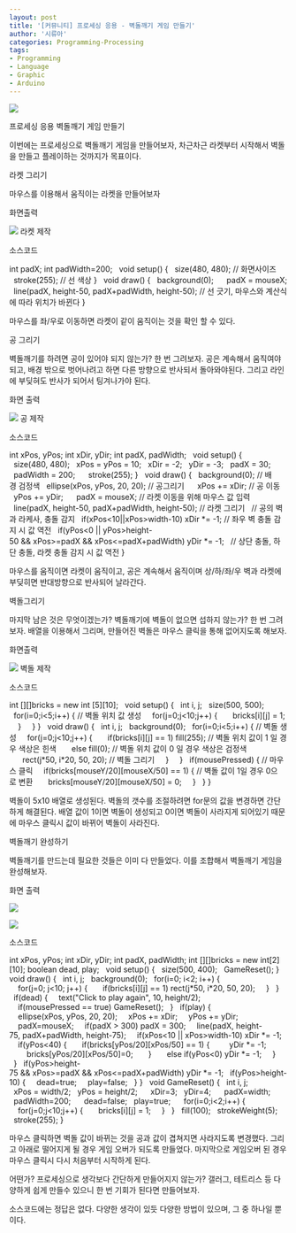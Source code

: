 ```yaml
---
layout: post
title: '[커뮤니티] 프로세싱 응용 - 벽돌깨기 게임 만들기'
author: '시류아'
categories: Programming-Processing
tags:
- Programming
- Language
- Graphic
- Arduino
---
```



<script> location.href='https://cafe.naver.com/develoid/776088' ; </script>

<p>
 <p>
  <img src="https://dthumb-phinf.pstatic.net/?src=%22http%3A%2F%2Fblogfiles.naver.net%2FMjAxNzAxMjZfMTQg%2FMDAxNDg1MzkzNzQ3ODQy.0hi4InYEnCJo-uDjJxIEXMuk-obUiY10MweBv_x7qZMg.hvqqmDmcC21WTjK7ikczYfan0oPMvrQ8QkYjr0QV2jkg.PNG.searphiel9%2Fprocessing_logo.png%22&amp;type=cafe_wa740">
 </p>

</p>

<p>
 <p>
  <p>
   프로세싱 응용
   벽돌깨기 게임 만들기
  </p>

 </p>

</p>

<p>
 <p>이번에는 프로세싱으로 벽돌깨기 게임을 만들어보자, 차근차근 라켓부터 시작해서 벽돌을 만들고 플레이하는 것까지가 목표이다.</p>

</p>

<p>
 <p>
  <p></p>

 </p>

</p>

<p>
 <p>
  <p>
   라켓 그리기
  </p>

 </p>

</p>

<p>
 <p>마우스를 이용해서 움직이는 라켓을 만들어보자</p>

</p>

<p>
 <p>
  <p>
   화면출력
  </p>

 </p>

</p>

<p>
 <p>
  <img src="https://dthumb-phinf.pstatic.net/?src=%22http%3A%2F%2Fblogfiles.naver.net%2FMjAxNzAxMjZfMjcg%2FMDAxNDg1MzkzOTY0ODA3.q-rMm7RfjAjW4eBpBzlglRKh39eBZBLt08sEx9Tfaqkg.Xi02jqjgv2ljiYw6FS0v6Mt9DQXnD_RF5_r2xAShJagg.PNG.searphiel9%2F1.png%22&amp;type=cafe_wa740">
  라켓 제작
 </p>

</p>

<p>
 <p>
  <p>
   소스코드
  </p>

 </p>

</p>

<p>
 <p>
  <p>
   int&nbsp;padX;
   int&nbsp;padWidth=200;
   &nbsp;
   void&nbsp;setup()&nbsp;{
   &nbsp;&nbsp;size(480,&nbsp;480);&nbsp;//&nbsp;화면사이즈
   &nbsp;&nbsp;stroke(255);&nbsp;//&nbsp;선&nbsp;색상
   }
   &nbsp;
   void&nbsp;draw()&nbsp;{
   &nbsp;&nbsp;background(0);
   &nbsp;&nbsp;
   &nbsp;&nbsp;padX&nbsp;=&nbsp;mouseX;
   &nbsp;&nbsp;line(padX,&nbsp;height-50,&nbsp;padX+padWidth,&nbsp;height-50);&nbsp;//&nbsp;선&nbsp;긋기,&nbsp;마우스와&nbsp;계산식에&nbsp;따라&nbsp;위치가&nbsp;바뀐다
   }
  </p>

 </p>

</p>

<p>
 <p>마우스를 좌/우로 이동하면 라켓이 같이 움직이는 것을 확인 할 수 있다.</p>

</p>

<p>
 <p>
  <p></p>

 </p>

</p>

<p>
 <p>
  <p>
   공 그리기
  </p>

 </p>

</p>

<p>
 <p>벽돌깨기를 하려면 공이 있어야 되지 않는가? 한 번 그려보자. 공은 계속해서 움직여야되고, 배경 밖으로 벗어나려고 하면 다른 방향으로 반사되서 돌아와야된다. 그리고 라인에 부딪혀도 반사가 되어서 팅겨나가야 된다.</p>

</p>

<p>
 <p>
  <p>
   화면 출력
  </p>

 </p>

</p>

<p>
 <p>
  <img src="https://dthumb-phinf.pstatic.net/?src=%22http%3A%2F%2Fblogfiles.naver.net%2FMjAxNzAxMjZfNiAg%2FMDAxNDg1Mzk0MTIwNzM1.1y9WbeOMUQN-sbqDZvXpBMlkXmhMFyO8cNwyJQpfxFEg.D8_M3ENlZx92F7cjLC-d0r7IjiiVs1dFfMi32k2Rv80g.PNG.searphiel9%2F2.png%22&amp;type=cafe_wa740">
  공 제작
 </p>

</p>

<p>
 <p>
  <p>
   소스코드
  </p>

 </p>

</p>

<p>
 <p>
  <p>
   int&nbsp;xPos,&nbsp;yPos;
   int&nbsp;xDir,&nbsp;yDir;
   int&nbsp;padX,&nbsp;padWidth;
   &nbsp;
   void&nbsp;setup()&nbsp;{
   &nbsp;&nbsp;size(480,&nbsp;480);
   &nbsp;&nbsp;xPos&nbsp;=&nbsp;yPos&nbsp;=&nbsp;10;
   &nbsp;&nbsp;xDir&nbsp;=&nbsp;-2;
   &nbsp;&nbsp;yDir&nbsp;=&nbsp;-3;
   &nbsp;&nbsp;padX&nbsp;=&nbsp;30;
   &nbsp;&nbsp;padWidth&nbsp;=&nbsp;200;
   &nbsp;&nbsp;
   &nbsp;&nbsp;stroke(255);
   }
   &nbsp;
   void&nbsp;draw()&nbsp;{
   &nbsp;&nbsp;background(0);&nbsp;//&nbsp;배경&nbsp;검정색
   &nbsp;&nbsp;ellipse(xPos,&nbsp;yPos,&nbsp;20,&nbsp;20);&nbsp;//&nbsp;공그리기
   &nbsp;&nbsp;
   &nbsp;&nbsp;xPos&nbsp;+=&nbsp;xDir;&nbsp;//&nbsp;공&nbsp;이동
   &nbsp;&nbsp;yPos&nbsp;+=&nbsp;yDir;
   &nbsp;&nbsp;
   &nbsp;&nbsp;padX&nbsp;=&nbsp;mouseX;&nbsp;//&nbsp;라켓&nbsp;이동을&nbsp;위해&nbsp;마우스&nbsp;값&nbsp;입력
   &nbsp;&nbsp;line(padX,&nbsp;height-50,&nbsp;padX+padWidth,&nbsp;height-50);&nbsp;//&nbsp;라켓&nbsp;그리기
   &nbsp;&nbsp;//&nbsp;공의&nbsp;벽과&nbsp;라케사,&nbsp;충돌&nbsp;감지
   &nbsp;&nbsp;if(xPos&lt;10||xPos&gt;width-10)&nbsp;xDir&nbsp;*=&nbsp;-1;&nbsp;//&nbsp;좌우&nbsp;벽&nbsp;충돌&nbsp;감지&nbsp;시&nbsp;값&nbsp;역전
   &nbsp;&nbsp;if(yPos&lt;0&nbsp;||&nbsp;yPos&gt;height-50&nbsp;&amp;&amp;&nbsp;xPos&gt;=padX&nbsp;&amp;&amp;&nbsp;xPos&lt;=padX+padWidth)&nbsp;yDir&nbsp;*=&nbsp;-1;
   &nbsp;&nbsp;//&nbsp;상단&nbsp;충돌,&nbsp;하단&nbsp;충돌,&nbsp;라켓&nbsp;충돌&nbsp;감지&nbsp;시&nbsp;값&nbsp;역전
   }
  </p>

 </p>

</p>

<p>
 <p>마우스를 움직이면 라켓이 움직이고, 공은 계속해서 움직이며 상/하/좌/우 벽과 라켓에 부딪히면 반대방향으로 반사되어 날라간다.</p>

</p>

<p>
 <p>
  <p></p>

 </p>

</p>

<p>
 <p>
  <p>
   벽돌그리기
  </p>

 </p>

</p>

<p>
 <p>마지막 남은 것은 무엇이겠는가? 벽돌깨기에 벽돌이 없으면 섭하지 않는가? 한 번 그려보자. 배열을 이용해서 그리며, 만들어진 벽돌은 마우스 클릭을 통해 없어지도록 해보자.</p>

</p>

<p>
 <p>
  <p>
   화면출력
  </p>

 </p>

</p>

<p>
 <p>
  <img src="https://dthumb-phinf.pstatic.net/?src=%22http%3A%2F%2Fblogfiles.naver.net%2FMjAxNzAxMjZfMTc4%2FMDAxNDg1Mzk0MjI4MDIz.hEvuNBtzl9ChiQGZE74NK3ow-iYqSeOucKav7yNzqIMg.N99CyYhvzyJalG2-rfzJCUCMw3-TCW8Z8QtthPSWDwUg.PNG.searphiel9%2F3.png%22&amp;type=cafe_wa740">
  벽돌 제작
 </p>

</p>

<p>
 <p>
  <p>
   소스코드
  </p>

 </p>

</p>

<p>
 <p>
  <p>
   int&nbsp;[][]bricks&nbsp;=&nbsp;new&nbsp;int&nbsp;[5][10];
   &nbsp;
   void&nbsp;setup()&nbsp;{
   &nbsp;&nbsp;int&nbsp;i,&nbsp;j;
   &nbsp;&nbsp;size(500,&nbsp;500);
   &nbsp;&nbsp;for(i=0;i&lt;5;i++)&nbsp;{&nbsp;//&nbsp;벽돌&nbsp;위치&nbsp;값&nbsp;생성
   &nbsp;&nbsp;&nbsp;&nbsp;for(j=0;j&lt;10;j++)&nbsp;{
   &nbsp;&nbsp;&nbsp;&nbsp;&nbsp;&nbsp;bricks[i][j]&nbsp;=&nbsp;1;
   &nbsp;&nbsp;&nbsp;&nbsp;}&nbsp;&nbsp;
   &nbsp;&nbsp;}
   }
   &nbsp;
   void&nbsp;draw()&nbsp;{
   &nbsp;&nbsp;int&nbsp;i,&nbsp;j;
   &nbsp;&nbsp;background(0);
   &nbsp;&nbsp;for(i=0;i&lt;5;i++)&nbsp;{&nbsp;//&nbsp;벽돌&nbsp;생성
   &nbsp;&nbsp;&nbsp;&nbsp;for(j=0;j&lt;10;j++)&nbsp;{
   &nbsp;&nbsp;&nbsp;&nbsp;&nbsp;&nbsp;if(bricks[i][j]&nbsp;==&nbsp;1)&nbsp;fill(255);&nbsp;//&nbsp;벽돌&nbsp;위치&nbsp;값이&nbsp;1&nbsp;일&nbsp;경우&nbsp;색상은&nbsp;힌색
   &nbsp;&nbsp;&nbsp;&nbsp;&nbsp;&nbsp;else&nbsp;fill(0);&nbsp;//&nbsp;벽돌&nbsp;위치&nbsp;값이&nbsp;0&nbsp;일&nbsp;경우&nbsp;색상은&nbsp;검정색
   &nbsp;&nbsp;&nbsp;&nbsp;&nbsp;&nbsp;rect(j*50,&nbsp;i*20,&nbsp;50,&nbsp;20);&nbsp;//&nbsp;벽돌&nbsp;그리기
   &nbsp;&nbsp;&nbsp;&nbsp;}&nbsp;&nbsp;
   &nbsp;&nbsp;}
   &nbsp;&nbsp;if(mousePressed)&nbsp;{&nbsp;//&nbsp;마우스&nbsp;클릭
   &nbsp;&nbsp;&nbsp;&nbsp;if(bricks[mouseY/20][mouseX/50]&nbsp;==&nbsp;1)&nbsp;{&nbsp;//&nbsp;벽돌&nbsp;값이&nbsp;1일&nbsp;경우&nbsp;0으로&nbsp;변환
   &nbsp;&nbsp;&nbsp;&nbsp;&nbsp;&nbsp;bricks[mouseY/20][mouseX/50]&nbsp;=&nbsp;0;
   &nbsp;&nbsp;&nbsp;&nbsp;}
   &nbsp;&nbsp;}
   }
  </p>

 </p>

</p>

<p>
 <p>벽돌이 5x10 배열로 생성된다. 벽돌의 갯수를 조절하려면 for문의 값을 변경하면 간단하게 해결된다. 배열 값이 1이면 벽돌이 생성되고 0이면 벽돌이 사라지게 되어있기 때문에 마우스 클릭시 값이 바뀌어 벽돌이 사라진다.</p>

</p>

<p>
 <p>
  <p></p>

 </p>

</p>

<p>
 <p>
  <p>
   벽돌깨기 완성하기
  </p>

 </p>

</p>

<p>
 <p>벽돌깨기를 만드는데 필요한 것들은 이미 다 만들었다. 이를 조합해서 벽돌깨기 게임을 완성해보자.</p>

</p>

<p>
 <p>
  <p>
   화면 출력
  </p>

 </p>

</p>

<p>
 <p>
  <img src="https://dthumb-phinf.pstatic.net/?src=%22http%3A%2F%2Fblogfiles.naver.net%2FMjAxNzAxMjZfMjE5%2FMDAxNDg1Mzk0MzI2MTg4.bt02Vkfsn6dGAQq16Ngsumc65I3HxGZc_ijVXXi12ngg.DEg1jmdYUOtX-dWwPkg4jCGxVHdjWdJ60VkPEeu0aTAg.PNG.searphiel9%2F4.png%22&amp;type=cafe_wa740">
 </p>

</p>

<p>
 <p>
  <img src="https://dthumb-phinf.pstatic.net/?src=%22http%3A%2F%2Fblogfiles.naver.net%2FMjAxNzAxMjZfMjkz%2FMDAxNDg1Mzk0MzI2MTg5.B4rj-WK-P8fp4kD_qcwZJFJZb_2FDSTE1eCF_vsmF1Yg.vg8ZpZXeVWmq3db6mYUaWHHpPtnTRYL8nwLBYyjsMcgg.PNG.searphiel9%2F5.png%22&amp;type=cafe_wa740">
 </p>

</p>

<p>
 <p>
  <p>
   소스코드
  </p>

 </p>

</p>

<p>
 <p>
  <p>
   int&nbsp;xPos,&nbsp;yPos;
   int&nbsp;xDir,&nbsp;yDir;
   int&nbsp;padX,&nbsp;padWidth;
   int&nbsp;[][]bricks&nbsp;=&nbsp;new&nbsp;int[2][10];
   boolean&nbsp;dead,&nbsp;play;
   &nbsp;
   void&nbsp;setup()&nbsp;{
   &nbsp;&nbsp;size(500,&nbsp;400);
   &nbsp;&nbsp;GameReset();
   }
   &nbsp;
   void&nbsp;draw()&nbsp;{
   &nbsp;&nbsp;int&nbsp;i,&nbsp;j;
   &nbsp;&nbsp;background(0);
   &nbsp;&nbsp;for(i=0;&nbsp;i&lt;2;&nbsp;i++)&nbsp;{
   &nbsp;&nbsp;&nbsp;&nbsp;for(j=0;&nbsp;j&lt;10;&nbsp;j++)&nbsp;{
   &nbsp;&nbsp;&nbsp;&nbsp;&nbsp;&nbsp;if(bricks[i][j]&nbsp;==&nbsp;1)&nbsp;rect(j*50,&nbsp;i*20,&nbsp;50,&nbsp;20);
   &nbsp;&nbsp;&nbsp;&nbsp;}
   &nbsp;&nbsp;}
   &nbsp;&nbsp;if(dead)&nbsp;{
   &nbsp;&nbsp;&nbsp;&nbsp;text("Click&nbsp;to&nbsp;play&nbsp;again",&nbsp;10,&nbsp;height/2);
   &nbsp;&nbsp;&nbsp;&nbsp;if(mousePressed&nbsp;==&nbsp;true)&nbsp;GameReset();
   &nbsp;&nbsp;}
   &nbsp;&nbsp;if(play)&nbsp;{
   &nbsp;&nbsp;&nbsp;&nbsp;ellipse(xPos,&nbsp;yPos,&nbsp;20,&nbsp;20);
   &nbsp;&nbsp;&nbsp;&nbsp;xPos&nbsp;+=&nbsp;xDir;
   &nbsp;&nbsp;&nbsp;&nbsp;yPos&nbsp;+=&nbsp;yDir;
   &nbsp;&nbsp;&nbsp;&nbsp;padX=mouseX;
   &nbsp;&nbsp;&nbsp;&nbsp;if(padX&nbsp;&gt;&nbsp;300)&nbsp;padX&nbsp;=&nbsp;300;
   &nbsp;&nbsp;&nbsp;&nbsp;line(padX,&nbsp;height-75,&nbsp;padX+padWidth,&nbsp;height-75);
   &nbsp;&nbsp;&nbsp;&nbsp;if(xPos&lt;10&nbsp;||&nbsp;xPos&gt;width-10)&nbsp;xDir&nbsp;*=&nbsp;-1;
   &nbsp;&nbsp;&nbsp;&nbsp;if(yPos&lt;40)&nbsp;{
   &nbsp;&nbsp;&nbsp;&nbsp;&nbsp;&nbsp;if(bricks[yPos/20][xPos/50]&nbsp;==&nbsp;1)&nbsp;{
   &nbsp;&nbsp;&nbsp;&nbsp;&nbsp;&nbsp;&nbsp;&nbsp;yDir&nbsp;*=&nbsp;-1;
   &nbsp;&nbsp;&nbsp;&nbsp;&nbsp;&nbsp;&nbsp;&nbsp;bricks[yPos/20][xPos/50]=0;
   &nbsp;&nbsp;&nbsp;&nbsp;&nbsp;&nbsp;}
   &nbsp;&nbsp;&nbsp;&nbsp;&nbsp;&nbsp;else&nbsp;if(yPos&lt;0)&nbsp;yDir&nbsp;*=&nbsp;-1;
   &nbsp;&nbsp;&nbsp;&nbsp;}&nbsp;
   &nbsp;&nbsp;}
   &nbsp;&nbsp;if(yPos&gt;height-75&nbsp;&amp;&amp;&nbsp;xPos&gt;=padX&nbsp;&amp;&amp;&nbsp;xPos&lt;=padX+padWidth)&nbsp;yDir&nbsp;*=&nbsp;-1;
   &nbsp;&nbsp;if(yPos&gt;height-10)&nbsp;{
   &nbsp;&nbsp;&nbsp;&nbsp;dead=true;
   &nbsp;&nbsp;&nbsp;&nbsp;play=false;
   &nbsp;&nbsp;}
   }
   &nbsp;
   void&nbsp;GameReset()&nbsp;{
   &nbsp;&nbsp;int&nbsp;i,&nbsp;j;
   &nbsp;&nbsp;
   &nbsp;&nbsp;xPos&nbsp;=&nbsp;width/2;
   &nbsp;&nbsp;yPos&nbsp;=&nbsp;height/2;
   &nbsp;&nbsp;
   &nbsp;&nbsp;xDir=3;
   &nbsp;&nbsp;yDir=4;
   &nbsp;&nbsp;
   &nbsp;&nbsp;padX=width;
   &nbsp;&nbsp;padWidth=200;
   &nbsp;&nbsp;
   &nbsp;&nbsp;dead=false;
   &nbsp;&nbsp;play=true;
   &nbsp;&nbsp;
   &nbsp;&nbsp;for(i=0;i&lt;2;i++)&nbsp;{
   &nbsp;&nbsp;&nbsp;&nbsp;for(j=0;j&lt;10;j++)&nbsp;{
   &nbsp;&nbsp;&nbsp;&nbsp;&nbsp;&nbsp;bricks[i][j]&nbsp;=&nbsp;1;
   &nbsp;&nbsp;&nbsp;&nbsp;}
   &nbsp;&nbsp;}
   &nbsp;&nbsp;fill(100);
   &nbsp;&nbsp;strokeWeight(5);
   &nbsp;&nbsp;stroke(255);
   }
  </p>

 </p>

</p>

<p>
 <p>마우스 클릭하면 벽돌 값이 바뀌는 것을 공과 값이 겹쳐지면 사라지도록 변경했다. 그리고 아래로 떨어지게 될 경우 게임 오버가 되도록 만들었다. 마지막으로 게임오버 된 경우 마우스 클릭시 다시 처음부터 시작하게 된다.</p>

</p>

<p>
 <p>
  <p></p>

 </p>

</p>

<p>
 <p>어떤가? 프로세싱으로 생각보다 간단하게 만들어지지 않는가? 갤러그, 테트리스 등 다양하게 쉽게 만들수 있으니 한 번 기회가 된다면 만들어보자.</p>

</p>

<p>
 <p>
  <p></p>

 </p>

</p>

<p>
 <p>소스코드에는 정답은 없다. 다양한 생각이 있듯 다양한 방법이 있으며, 그 중 하나일 뿐이다.</p>

</p>
